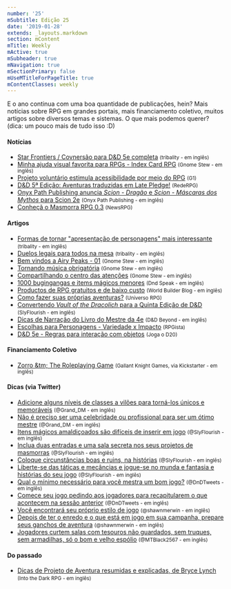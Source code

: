 ```yaml
---
number: '25'
mSubtitle: Edição 25
date: '2019-01-28'
extends: _layouts.markdown
section: mContent
mTitle: Weekly
mActive: true
mSubheader: true
mNavigation: true
mSectionPrimary: false
mUseMTitleForPageTitle: true
mContentClasses: weekly
---
```

E o ano continua com uma boa quantidade de publicações, hein? Mais notícias sobre RPG em grandes portais, mais financiamento coletivo, muitos artigos sobre diversos temas e sistemas. O que mais podemos querer? (dica: um pouco mais de tudo isso :D)

#### Notícias

- [Star Frontiers / Covnersão para D&D 5e completa] <small>(tribality - em inglês)</small>
- [Minha ajuda visual favorita para RPGs - Index Card RPG] <small>(Gnome Stew - em inglês)</small>
- [Projeto voluntário estimula acessibilidade por meio do RPG] <small>(G1)</small>
- [D&D 5ª Edição: Aventuras traduzidas em Late Pledge!] <small>(RedeRPG)</small>
- [Onyx Path Publishing anuncia _Scion - Dragão_ e _Scion - Máscaras dos Mythos_ para Scion 2e] <small>(Onyx Path Publishing - em inglês)</small>
- [Conheçã o Masmorra RPG 0.3] <small>(NewsRPG)</small>

#### Artigos

- [Formas de tornar "apresentação de personagens" mais interessante] <small>(tribality - em inglês)</small>
- [Duelos legais para todos na mesa] <small>(tribality - em inglês)</small>
- [Bem vindos a Airy Peaks - 01] <small>(Gnome Stew - em inglês)</small>
- [Tornando música obrigatória] <small>(Gnome Stew - em inglês)</small>
- [Compartilhando o centro das atenções] <small>(Gnome Stew - em inglês)</small>
- [1000 bugingangas e items mágicos menores] <small>(Dnd Speak - em inglês)</small>
- [Productos de RPG gratuitos e de baixo custo] <small>(World Builder Blog - em inglês)</small>
- [Como fazer suas próprias aventuras?] <small>(Universo RPG)</small>
- [Convertendo _Vault of the Dracolich_ para a Quinta Edição de D&D] <small>(SlyFlourish - em inglês)</small>
- [Dicas de Narração do Livro do Mestre da 4e] <small>(D&D Beyond - em inglês)</small>
- [Escolhas para Personagens - Variedade x Impacto] <small>(RPGista)</small>
- [D&D 5e - Regras para interação com objetos] <small>(Joga o D20)</small>

#### Financiamento Coletivo

- [Zorro &tm; The Roleplaying Game] <small>(Gallant Knight Games, via Kickstarter - em inglês)</small>

#### Dicas (via Twitter)

- [Adicione alguns níveis de classes a vilões para torná-los únicos e memoráveis] <small>(@Grand_DM - em inglês)</small>
- [Não é preciso ser uma celebridade ou profissional para ser um ótimo mestre] <small>(@Grand_DM - em inglês)</small>
- [Itens mágicos amaldiçoados são difíceis de inserir em jogo] <small>(@SlyFlourish - em inglês)</small>
- [Inclua duas entradas e uma sala secreta nos seus projetos de masmorras] <small>(@SlyFlourish - em inglês)</small>
- [Coloque circunstâncias boas e ruins, na histórias] <small>(@SlyFlourish - em inglês)</small>
- [Liberte-se das táticas e mecâncias e jogue-se no munda e fantasia e histórias do seu jogo] <small>(@SlyFlourish - em inglês)</small>
- [Qual o mínimo necessário para você mestra um bom jogo?] <small>(@DnDTweets - em inglês)</small>
- [Comece seu jogo pedindo aos jogadores para recapitularem o que acontecem na sessão anterior] <small>(@DnDTweets - em inglês)</small>
- [Você encontrará seu próprio estilo de jogo] <small>(@shawnmerwin - em inglês)</small>
- [Depois de ter o enredo e o que está em jogo em sua campanha, prepare seus ganchos de aventura] <small>(@shawnmerwin - em inglês)</small>
- [Jogadores curtem salas com tesouros não guardados, sem truques, sem armadilhas, só o bom e velho espólio] <small>(@MTBlack2567 - em inglês)</small>

#### Do passado

- [Dicas de Projeto de Aventura resumidas e explicadas, de Bryce Lynch] <small>(Into the Dark RPG - em inglês)</small>


[Star Frontiers / Covnersão para D&D 5e completa]: https://www.tribality.com/2019/01/31/star-frontiers/
[Minha ajuda visual favorita para RPGs - Index Card RPG]: https://gnomestew.com/my-favourite-visual-aid-for-ttrpgs-the-index-card-rpg/
[Projeto voluntário estimula acessibilidade por meio do RPG]: https://g1.globo.com/sp/santos-regiao/educacao/noticia/2019/02/02/projeto-voluntario-estimula-acessibilidade-por-meio-do-rpg.ghtml
[D&D 5ª Edição: Aventuras traduzidas em Late Pledge!]: https://www.rederpg.com.br/2019/02/01/dd-5a-edicao-aventuras-traduzidas-em-late-pledge/
[Onyx Path Publishing anuncia _Scion - Dragão_ e _Scion - Máscaras dos Mythos_ para Scion 2e]: http://theonyxpath.com/onyx-path-publishing-announces-scion-dragon-and-scion-masks-of-the-mythos-supplements-for-the-scion-2nd-edition-rpg/
[Conheçã o Masmorra RPG 0.3]: https://newsrpg.wordpress.com/2019/01/29/conheca-masmorra-rpg-0-3/
[Formas de tornar "apresentação de personagens" mais interessante]: https://www.tribality.com/2019/01/28/ways-to-make-classic-character-introductions-more-interesting/
[Duelos legais para todos na mesa]: https://www.tribality.com/2019/02/01/duels-that-are-fun-for-everyone-at-the-table/
[Bem vindos a Airy Peaks - 01]: https://gnomestew.com/welcome-to-the-airy-peaks-01/
[Tornando música obrigatória]: https://gnomestew.com/making-music-mandatory/
[Compartilhando o centro das atenções]: https://gnomestew.com/sharing-and-shining-the-spotlight/
[1000 bugingangas e items mágicos menores]: http://dndspeak.com/2019/01/100-interesting-trinkets-and-minor-magic-items/
[Productos de RPG gratuitos e de baixo custo]: https://worldbuilderblog.me/2019/01/31/affordable-rpg-products/
[Como fazer suas próprias aventuras?]: https://universorpg.com/bau-do-mestre/dicas/como-fazer-suas-proprias-aventuras/
[Convertendo _Vault of the Dracolich_ para a Quinta Edição de D&D]: http://slyflourish.com/using_vault_of_the_dracolich.html
[Dicas de Narração do Livro do Mestre da 4e]: https://www.dndbeyond.com/posts/414-dungeon-mastering-tips-from-the-4th-edition
[Escolhas para Personagens - Variedade x Impacto]: http://rpgista.com.br/2019/01/30/escolhas-para-personagens/
[D&D 5e - Regras para interação com objetos]: https://jogaod20.blogspot.com/2019/01/5e-objetos.html
[Zorro &tm; The Roleplaying Game]: https://www.kickstarter.com/projects/gallantknightgames/zorrotm-the-roleplaying-game
[Adicione alguns níveis de classes a vilões para torná-los únicos e memoráveis]: https://twitter.com/Grand_DM/status/1089867146191142912
[Não é preciso ser uma celebridade ou profissional para ser um ótimo mestre]: https://twitter.com/Grand_DM/status/1092046483174641665
[Itens mágicos amaldiçoados são difíceis de inserir em jogo]: https://twitter.com/SlyFlourish/status/1092151025560113154
[Inclua duas entradas e uma sala secreta nos seus projetos de masmorras]: https://twitter.com/SlyFlourish/status/1091381323741175809
[Coloque circunstâncias boas e ruins, na histórias]: https://twitter.com/SlyFlourish/status/1090671491505668096
[Liberte-se das táticas e mecâncias e jogue-se no munda e fantasia e histórias do seu jogo]: https://twitter.com/SlyFlourish/status/1089916484715974656
[Qual o mínimo necessário para você mestra um bom jogo?]: https://twitter.com/DnDTweets/status/1090684576383594496
[Comece seu jogo pedindo aos jogadores para recapitularem o que acontecem na sessão anterior]: https://twitter.com/DnDTweets/status/1089959798785916928
[Você encontrará seu próprio estilo de jogo]: https://twitter.com/shawnmerwin/status/1089918100257026048
[Depois de ter o enredo e o que está em jogo em sua campanha, prepare seus ganchos de aventura]: https://twitter.com/shawnmerwin/status/1090655044188422145
[Jogadores curtem salas com tesouros não guardados, sem truques, sem armadilhas, só o bom e velho espólio]: https://twitter.com/MTBlack2567/status/1091635870187192321
[Dicas de Projeto de Aventura resumidas e explicadas, de Bryce Lynch]: http://into-the-dark-rpg.blogspot.com/2016/07/bryce-lynchs-adventure-design-tips.html
